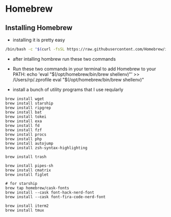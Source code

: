 # Homebrew

## Installing Homebrew
- installing it is pretty easy

```bash
/bin/bash -c "$(curl -fsSL https://raw.githubusercontent.com/Homebrew/install/master/install.sh)
```

- after intalling hombrew run these two commands
- Run these two commands in your terminal to add Homebrew to your PATH:
    echo 'eval "$(/opt/homebrew/bin/brew shellenv)"' >> /Users/rp/.zprofile
    eval "$(/opt/homebrew/bin/brew shellenv)"


- install a bunch of utility programs that I use reqularly 

```
brew install wget
brew install starship
brew install ripgrep
brew install bat
brew install tokei
brew install exa
brew install fd 
brew install fzf
brew install procs
brew install php
brew install autojump
brew install zsh-syntax-highlighting

brew install trash

brew install pipes-sh
brew install cmatrix
brew install figlet

# for starship
brew tap homebrew/cask-fonts
brew install --cask font-hack-nerd-font
brew install --cask font-fira-code-nerd-font

brew install iterm2
brew install tmux
```


